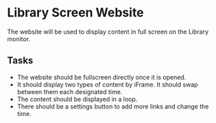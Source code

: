 # Library Screen Website

The website will be used to display content in full screen on the Library monitor.

## Tasks

* The website should be fullscreen directly once it is opened.
* It should display two types of content by iFrame. It should swap between them each designated time.
* The content should be displayed in a loop.
* There should be a settings button to add more links and change the time.